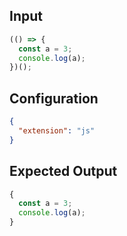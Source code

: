 
## Input
```javascript input
(() => {
  const a = 3;
  console.log(a);
})();
```

## Configuration
```json configuration
{
  "extension": "js"
}
```

## Expected Output
```javascript expected output
{
  const a = 3;
  console.log(a);
}
```
